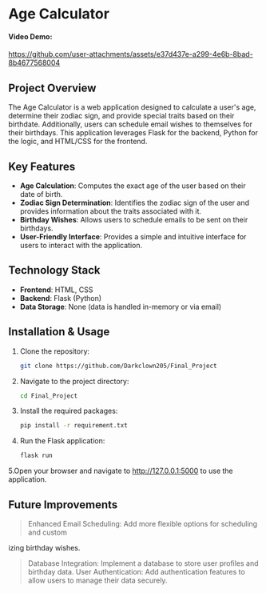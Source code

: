 # Age Calculator
#### Video Demo: 
https://github.com/user-attachments/assets/e37d437e-a299-4e6b-8bad-8b4677568004

## Project Overview
The Age Calculator is a web application designed to calculate a user's age, determine their zodiac sign, and provide special traits based on their birthdate. Additionally, users can schedule email wishes to themselves for their birthdays. This application leverages Flask for the backend, Python for the logic, and HTML/CSS for the frontend.

## Key Features
- **Age Calculation**: Computes the exact age of the user based on their date of birth.
- **Zodiac Sign Determination**: Identifies the zodiac sign of the user and provides information about the traits associated with it.
- **Birthday Wishes**: Allows users to schedule emails to be sent on their birthdays.
- **User-Friendly Interface**: Provides a simple and intuitive interface for users to interact with the application.

## Technology Stack
- **Frontend**: HTML, CSS
- **Backend**: Flask (Python)
- **Data Storage**: None (data is handled in-memory or via email)

## Installation & Usage
1. Clone the repository:
   ```bash
   git clone https://github.com/Darkclown205/Final_Project
2. Navigate to the project directory:
   ```bash
   cd Final_Project
3. Install the required packages:
   ```bash
   pip install -r requirement.txt
4. Run the Flask application:
   ```bash
   flask run
5.Open your browser and navigate to http://127.0.0.1:5000 to use the application.

## Future Improvements

>Enhanced Email Scheduling: Add more flexible options for scheduling and custom


izing birthday wishes.
>Database Integration: Implement a database to store user profiles and birthday data.
>User Authentication: Add authentication features to allow users to manage their data securely.
